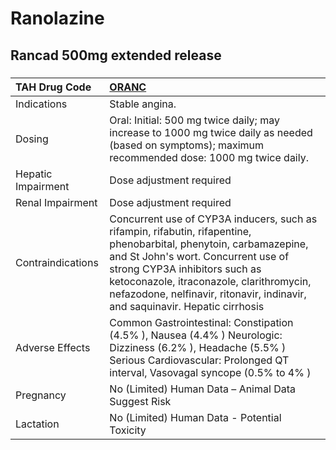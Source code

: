 # Ranolazine

## Rancad 500mg extended release

##### 

| TAH Drug Code      | [ORANC](https://www.tahsda.org.tw/drugs/hissearch.php?drug_code=ORANC)                                                                                                                                                                                                                                                 |
|:-------------------|:-----------------------------------------------------------------------------------------------------------------------------------------------------------------------------------------------------------------------------------------------------------------------------------------------------------------------|
| Indications        | Stable angina.                                                                                                                                                                                                                                                                                                         |
| Dosing             | Oral: Initial: 500 mg twice daily; may increase to 1000 mg twice daily as needed (based on symptoms); maximum recommended dose: 1000 mg twice daily.                                                                                                                                                                   |
| Hepatic Impairment | Dose adjustment required                                                                                                                                                                                                                                                                                               |
| Renal Impairment   | Dose adjustment required                                                                                                                                                                                                                                                                                               |
| Contraindications  | Concurrent use of CYP3A inducers, such as rifampin, rifabutin, rifapentine, phenobarbital, phenytoin, carbamazepine, and St John's wort. Concurrent use of strong CYP3A inhibitors such as ketoconazole, itraconazole, clarithromycin, nefazodone, nelfinavir, ritonavir, indinavir, and saquinavir. Hepatic cirrhosis |
| Adverse Effects    | Common Gastrointestinal: Constipation (4.5% ), Nausea (4.4% ) Neurologic: Dizziness (6.2% ), Headache (5.5% ) Serious Cardiovascular: Prolonged QT interval, Vasovagal syncope (0.5% to 4% )                                                                                                                           |
| Pregnancy          | No (Limited) Human Data – Animal Data Suggest Risk                                                                                                                                                                                                                                                                     |
| Lactation          | No (Limited) Human Data - Potential Toxicity                                                                                                                                                                                                                                                                           |

